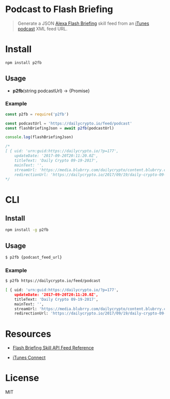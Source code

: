 # Podcast to Flash Briefing

> Generate a JSON [Alexa Flash Briefing](https://developer.amazon.com/public/solutions/alexa/alexa-skills-kit/docs/flash-briefing-skill-api-feed-reference) skill feed from an [iTunes podcast](http://itunespartner.apple.com/en/podcasts/overview) XML feed URL.

# Install

```bash
npm install p2fb
```

## Usage

- **p2fb**(string podcastUrl) -> {Promise}


### Example

```javascript
const p2fb = require('p2fb')

const podcastUrl = 'https://dailycrypto.io/feed/podcast'
const flashBriefingJson = await p2fb(podcastUrl)

console.log(flashBriefingJson)

/*
[ { uid: 'urn:guid:https://dailycrypto.io/?p=177',
    updateDate: '2017-09-20T20:11:20.0Z',
    titleText: 'Daily Crypto 09-19-2017',
    mainText: '',
    streamUrl: 'https://media.blubrry.com/dailycrypto/content.blubrry.com/dailycrypto/Daily_Crypto_09-19-2017.mp3',
    redirectionUrl: 'https://dailycrypto.io/2017/09/19/daily-crypto-09-19-2017/' }, ... ]
*/
```

# CLI

## Install

```bash
npm install -g p2fb
```

## Usage

```bash
$ p2fb {podcast_feed_url}
```

### Example

```bash
$ p2fb https://dailycrypto.io/feed/podcast

[ { uid: 'urn:guid:https://dailycrypto.io/?p=177',
    updateDate: '2017-09-20T20:11:20.0Z',
    titleText: 'Daily Crypto 09-19-2017',
    mainText: '',
    streamUrl: 'https://media.blubrry.com/dailycrypto/content.blubrry.com/dailycrypto/Daily_Crypto_09-19-2017.mp3',
    redirectionUrl: 'https://dailycrypto.io/2017/09/19/daily-crypto-09-19-2017/' }, ... ]
```

# Resources

- [Flash Briefing Skill API Feed Reference](https://developer.amazon.com/public/solutions/alexa/alexa-skills-kit/docs/flash-briefing-skill-api-feed-reference)

- [iTunes Connect](http://itunespartner.apple.com/en/podcasts/overview)

# License

MIT
